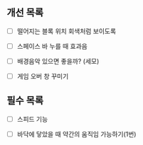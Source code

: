 ## 개선 목록

- [ ] 떨어지는 블록 위치 회색처럼 보이도록
- [ ] 스페이스 바 누를 때 효과음
- [ ] 배경음악 있으면 좋을까? (세모)
- [ ] 게임 오버 창 꾸미기



## 필수 목록

- [ ] 스피드 기능
- [ ] 바닥에 닿았을 때 약간의 움직임 가능하기(1번)

